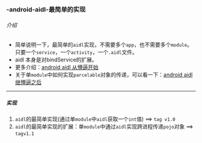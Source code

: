### -android-aidl-最简单的实现
###### 介绍
* 简单说明一下，最简单的`aidl`实现，不需要多个`app`，也不需要多个`module`。只要一个`service`，一个`activity`，一个`.aidl`文件。
* aidl 本身是对bindService的扩展。
* 更多介绍：[android aidl 从懵逼开始](https://github.com/duckAndroid/-android-aidl-/wiki/android-aidl-%E4%BB%8E%E6%87%B5%E9%80%BC%E5%BC%80%E5%A7%8B)
* 关于单`module`中如何实现`parcelable`对象的传递，可以看一下：[android aidl 继懵逼之后](https://github.com/duckAndroid/-android-aidl-/wiki/android-aidl-%E7%BB%A7%E6%87%B5%E9%80%BC%E4%B9%8B%E5%90%8E)

------------

##### 实现
1. `aidl`的最简单实现(通过单`module`中`aidl`获取一个`int`值) ==> `tag v1.0`
2. `aidl`的最简单实现的扩展：单`module`中通过`aidl`实现跨进程传递`pojo`对象 ==> `tagv1.1`

